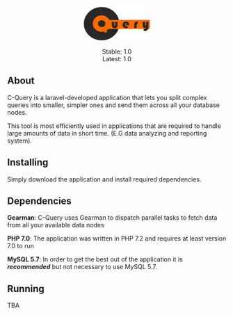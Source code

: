 <p align="center"><img src="https://raw.githubusercontent.com/CosminIorga/ChaseQuery/master/storage/images/ChaseQuery.png" width="30%"></p>

<div align="center"> Stable: 1.0 </div>
<div align="center"> Latest: 1.0 </div>

## About

C-Query is a laravel-developed application that lets you split complex queries into smaller, simpler ones and send them across all your database nodes.

This tool is most efficiently used in applications that are required to handle large amounts of data in short time. (E.G data analyzing and reporting system). </br> 


## Installing

Simply download the application and install required dependencies.

## Dependencies

**Gearman**: C-Query uses Gearman to dispatch parallel tasks to fetch data from all your available data nodes

**PHP 7.0**: The application was written in PHP 7.2 and requires at least version 7.0 to run

**MySQL 5.7**: In order to get the best out of the application it is **_recommended_** but not necessary to use MySQL 5.7.

## Running

TBA